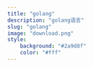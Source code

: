 ```yaml
---
title: "golang"
description: "golang语言"
slug: "golang"
image: "download.png"
style:
    background: "#2a9d8f"
    color: "#fff"
---
```

